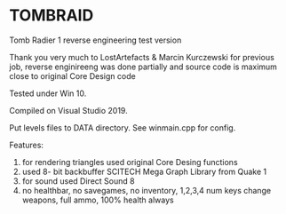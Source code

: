 # TOMBRAID

Tomb Radier 1 reverse engineering test version

Thank you very much to LostArtefacts & Marcin Kurczewski for previous job, reverse enginireeng was done partially and source code is maximum close to original Core Design code

Tested under Win 10.

Compiled on Visual Studio 2019.

Put levels files to DATA directory. See winmain.cpp for config.

Features:

1) for rendering triangles used original Core Desing functions
2) used 8- bit backbuffer SCITECH Mega Graph Library from Quake 1
3) for sound used Direct Sound 8
4) no healthbar, no savegames, no inventory, 1,2,3,4 num keys change weapons, full ammo, 100% health always

